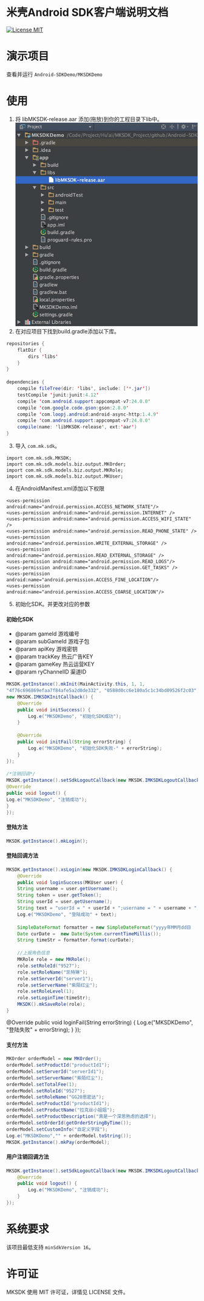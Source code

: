 # 米壳Android SDK客户端说明文档
[![License MIT](https://img.shields.io/badge/license-MIT-green.svg?style=flat)](https://raw.githubusercontent.com/mikegame/Android-SDKDemo/master/LICENSE)&nbsp;



演示项目
==============
查看并运行 `Android-SDKDemo/MKSDKDemo`


使用
==============



1. 将 libMKSDK-release.aar 添加(拖放)到你的工程目录下lib中。
<img src="https://github.com/mikegame/Android-SDKDemo/blob/master/Snapshots/Framework.png"><br/>
2. 在对应项目下找到build.gradle添加以下库。<br/>
   
```java
repositories {
    flatDir {
        dirs 'libs'
    }
}

dependencies {
    compile fileTree(dir: 'libs', include: ['*.jar'])
    testCompile 'junit:junit:4.12'
    compile 'com.android.support:appcompat-v7:24.0.0'
    compile 'com.google.code.gson:gson:2.8.0'
    compile 'com.loopj.android:android-async-http:1.4.9'
    compile 'com.android.support:appcompat-v7:24.0.0'
    compile(name: 'libMKSDK-release', ext:'aar')
}
```


3. 导入 `com.mk.sdk`。
```
import com.mk.sdk.MKSDK;
import com.mk.sdk.models.biz.output.MKOrder;
import com.mk.sdk.models.biz.output.MKRole;
import com.mk.sdk.models.biz.output.MKUser;
```

4. 在AndroidManifest.xml添加以下权限
```
<uses-permission android:name="android.permission.ACCESS_NETWORK_STATE"/>
<uses-permission android:name="android.permission.INTERNET" />
<uses-permission android:name="android.permission.ACCESS_WIFI_STATE" />
<uses-permission android:name="android.permission.READ_PHONE_STATE" />
<uses-permission android:name="android.permission.WRITE_EXTERNAL_STORAGE" />
<uses-permission android:name="android.permission.READ_EXTERNAL_STORAGE" />
<uses-permission android:name="android.permission.READ_LOGS"/>
<uses-permission android:name="android.permission.GET_TASKS" />
<uses-permission android:name="android.permission.ACCESS_FINE_LOCATION"/>
<uses-permission android:name="android.permission.ACCESS_COARSE_LOCATION"/>
```

5. 初始化SDK。并更改对应的参数

#### 初始化SDK
 *  @param gameId    游戏编号
 *  @param subGameId 游戏子包
 *  @param apiKey 游戏密钥
 *  @param trackKey 热云广告KEY
 *  @param gameKey  热云运营KEY
 *  @param ryChannelID 渠道ID
```java
MKSDK.getInstance().mkInit(MainActivity.this, 1, 1,
"4f76c696869efaa7f84afe5a2d0de332", "0588d0cc6e180a5c1c34bd09526f2c03", "a3bbe541c303dd893a95759a625fda69", "unknown",
new MKSDK.IMKSDKInitCallback() {
    @Override
    public void initSuccess() {
        Log.e("MKSDKDemo", "初始化SDK成功");
    }

    @Override
    public void initFail(String errorString) {
        Log.e("MKSDKDemo", "初始化SDK失败-" + errorString);
    }
});

/*注销回调*/
MKSDK.getInstance().setSdkLogoutCallback(new MKSDK.IMKSDKLogoutCallback() {
@Override
public void logout() {
Log.e("MKSDKDemo", "注销成功");
}
});
```

#### 登陆方法

```java
MKSDK.getInstance().mkLogin();
```

#### 登陆回调方法

```java
MKSDK.getInstance().xsLogin(new MKSDK.IMKSDKLoginCallback() {
    @Override
    public void loginSuccess(MKUser user) {
    String username = user.getUsername();
    String token = user.getToken();
    String userId = user.getUsername();
    String text = "userId = " + userId + ";username = " + username + ";token = " + token;
    Log.e("MKSDKDemo", "登陆成功" + text);

    SimpleDateFormat formatter = new SimpleDateFormat("yyyy年MM月dd日   HH:mm:ss");
    Date curDate =  new Date(System.currentTimeMillis());
    String timeStr = formatter.format(curDate);

    //上报角色信息
    MKRole role = new MKRole();
    role.setRoleId("9527");
    role.setRoleName("凯特琳");
    role.setServerId("server1");
    role.setServerName("紫陌红尘");
    role.setRoleLevel(1);
    role.setLoginTime(timeStr);
    MKSDK().mkSaveRole(role);
}
```

@Override
public void loginFail(String errorString) {
    Log.e("MKSDKDemo", "登陆失败" + errorString);
}
});

#### 支付方法

```java
MKOrder orderModel = new MKOrder();
orderModel.setProductId("productId1");
orderModel.setServerId("serverId1");
orderModel.setServerName("紫陌红尘");
orderModel.setTotalFee(1);
orderModel.setRoleId("9527");
orderModel.setRoleName("GG20思密达");
orderModel.setProductId("productId1");
orderModel.setProductName("拉克丝小姐姐");
orderModel.setProductDescription("真是一个深思熟虑的选择");
orderModel.setOrderId(getOrderStringByTime());
orderModel.setCustomInfo("自定义字段");
Log.e("MKSDKDemo","" + orderModel.toString());
MKSDK.getInstance().mkPay(orderModel);
```


#### 用户注销回调方法

```java
MKSDK.getInstance().setSdkLogoutCallback(new MKSDK.IMKSDKLogoutCallback() {
    @Override
    public void logout() {
        Log.e("MKSDKDemo", "注销成功");
    }
});
```





系统要求
==============
该项目最低支持 `minSdkVersion 16`。



许可证
==============
MKSDK 使用 MIT 许可证，详情见 LICENSE 文件。
